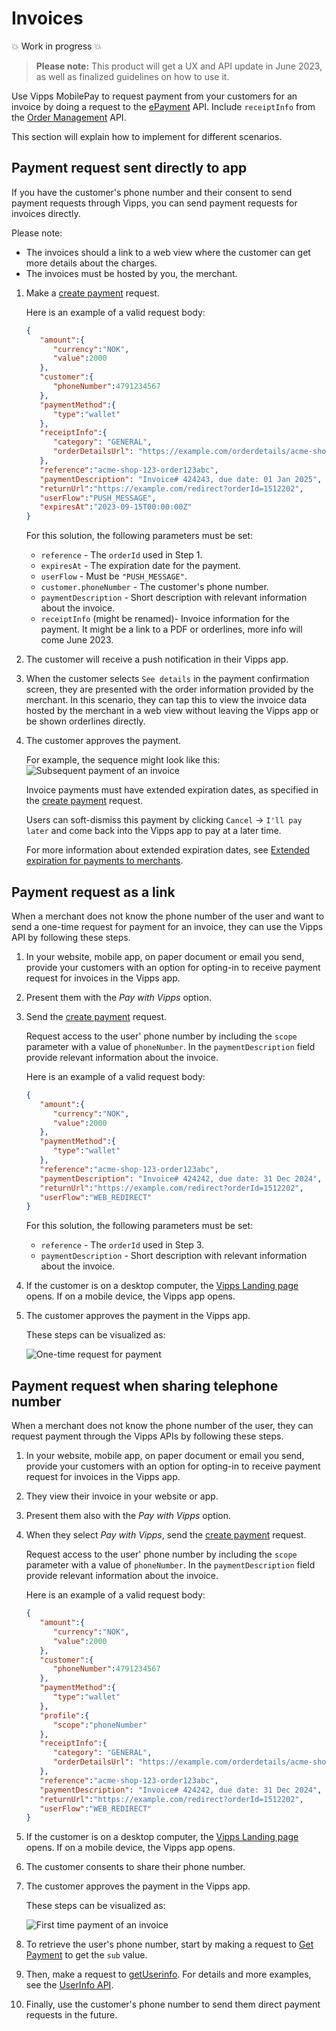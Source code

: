 <!-- START_METADATA
---
title: Invoices
sidebar_label: Invoices
sidebar_position: 120
pagination_next: null
pagination_prev: null
---
END_METADATA -->

# Invoices

💥 Work in progress 💥

> **Please note:** This product will get a UX and API update in June 2023, as well as finalized guidelines on how to use it.

Use Vipps MobilePay to request payment from your customers for an invoice by doing a request to the
[ePayment](https://developer.vippsmobilepay.com/docs/APIs/epayment-api)
API. Include `receiptInfo` from the
[Order Management](https://developer.vippsmobilepay.com/docs/APIs/order-management-api) API.

This section will explain how to implement for different scenarios.

## Payment request sent directly to app

If you have the customer's phone number and their consent to send payment requests through Vipps, you can send payment requests for invoices directly.

Please note:

* The invoices should a link to a web view where the customer can get more details about the charges.
* The invoices must be hosted by you, the merchant.

1. Make a [create payment](https://developer.vippsmobilepay.com/api/epayment#tag/CreatePayments) request.

   Here is an example of a valid request body:

   ```json
   {
      "amount":{
         "currency":"NOK",
         "value":2000
      },
      "customer":{
         "phoneNumber":4791234567
      },
      "paymentMethod":{
         "type":"wallet"
      },
      "receiptInfo":{
         "category": "GENERAL",
         "orderDetailsUrl": "https://example.com/orderdetails/acme-shop-123-order123abc"
      },
      "reference":"acme-shop-123-order123abc",
      "paymentDescription": "Invoice# 424243, due date: 01 Jan 2025",
      "returnUrl":"https://example.com/redirect?orderId=1512202",
      "userFlow":"PUSH_MESSAGE",
      "expiresAt":"2023-09-15T00:00:00Z"
   }
   ```

    For this solution, the following parameters must be set:

      * `reference` - The `orderId` used in Step 1.
      * `expiresAt` - The expiration date for the payment.
      * `userFlow`  - Must be `"PUSH_MESSAGE"`.
      * `customer.phoneNumber` - The customer's phone number.
      * `paymentDescription` - Short description with relevant information about the invoice.
      * `receiptInfo` (might be renamed)- Invoice information for the payment. It might be a link to a PDF or orderlines, more info will come June 2023.

2. The customer will receive a push notification in their Vipps app.
3. When the customer selects `See details` in the payment confirmation screen, they are presented with the order information provided by the merchant.
   In this scenario, they can tap this to view the invoice data hosted by the merchant in a web view without leaving the Vipps app or be shown orderlines directly.
4. The customer approves the payment.

   For example, the sequence might look like this:
   ![Subsequent payment of an invoice](images/subsequent-invoice-payment.png)

   Invoice payments must have extended expiration dates, as specified in the
   [create payment](https://developer.vippsmobilepay.com/api/epayment#tag/CreatePayments) request.

   Users can soft-dismiss this payment
   by clicking `Cancel` -> `I'll pay later` and come back into the Vipps app to pay at a later time.

   For more information about extended expiration dates, see [Extended expiration for payments to merchants](../long-expiry-time-for-payments-to-merchants/README.md).

## Payment request as a link

   When a merchant does not know the phone number of the user and want to send a one-time request for payment for an invoice, they can use the Vipps API by following these steps.

1. In your website, mobile app, on paper document or email you send, provide your customers with an option for opting-in to receive payment request for invoices in the Vipps app.
1. Present them with the *Pay with Vipps*  option.

1. Send the [create payment](https://developer.vippsmobilepay.com/api/epayment#tag/CreatePayments) request.

   Request access to the user' phone number by including the `scope` parameter with a value of `phoneNumber`. In the `paymentDescription` field provide relevant information about the invoice.

   Here is an example of a valid request body:

   ```json
   {
      "amount":{
         "currency":"NOK",
         "value":2000
      },
      "paymentMethod":{
         "type":"wallet"
      },
      "reference":"acme-shop-123-order123abc",
      "paymentDescription": "Invoice# 424242, due date: 31 Dec 2024",
      "returnUrl":"https://example.com/redirect?orderId=1512202",
      "userFlow":"WEB_REDIRECT"
   }
   ```

   For this solution, the following parameters must be set:

      * `reference` - The `orderId` used in Step 3.
      * `paymentDescription` - Short description with relevant information about the invoice.

1. If the customer is on a desktop computer, the
   [Vipps Landing page](https://developer.vippsmobilepay.com/docs/vipps-developers/common-topics/vipps-landing-page)
   opens. If on a mobile device, the Vipps app opens.

1. The customer approves the payment in the Vipps app.

   These steps can be visualized as:

   ![One-time request for payment](images/one-time-payment-of-invoice.png)

## Payment request when sharing telephone number

When a merchant does not know the phone number of the user, they can request payment through the Vipps APIs by following these steps.

1. In your website, mobile app, on paper document or email you send, provide your customers with an option for opting-in to receive payment request for invoices in the Vipps app.
1. They view their invoice in your website or app.
1. Present them also with the *Pay with Vipps* option.
1. When they select *Pay with Vipps*, send the [create payment](https://developer.vippsmobilepay.com/api/epayment#tag/CreatePayments) request.

   Request access to the user' phone number by including the `scope` parameter with a value of `phoneNumber`. In the `paymentDescription` field provide relevant information about the invoice.

   Here is an example of a valid request body:

   ```json
   {
      "amount":{
         "currency":"NOK",
         "value":2000
      },
      "customer":{
         "phoneNumber":4791234567
      },
      "paymentMethod":{
         "type":"wallet"
      },
      "profile":{
         "scope":"phoneNumber"
      },
      "receiptInfo":{
         "category": "GENERAL",
         "orderDetailsUrl": "https://example.com/orderdetails/acme-shop-123-order123abc"
      },
      "reference":"acme-shop-123-order123abc",
      "paymentDescription": "Invoice# 424242, due date: 31 Dec 2024",
      "returnUrl":"https://example.com/redirect?orderId=1512202",
      "userFlow":"WEB_REDIRECT"
   }
   ```

1. If the customer is on a desktop computer, the
   [Vipps Landing page](https://developer.vippsmobilepay.com/docs/vipps-developers/common-topics/vipps-landing-page)
   opens. If on a mobile device, the Vipps app opens.
1. The customer consents to share their phone number.
1. The customer approves the payment in the Vipps app.

   These steps can be visualized as:

   ![First time payment of an invoice](images/first-time-invoice-payment.png)

1. To retrieve the user's phone number, start by making a request to
   [Get Payment](https://developer.vippsmobilepay.com/api/epayment#tag/QueryPayments/operation/getPayment) to get the `sub` value.
1. Then, make a request to
   [getUserinfo](https://developer.vippsmobilepay.com/api/userinfo#operation/getUserinfo).
   For details and more examples, see the
   [UserInfo API](https://developer.vippsmobilepay.com/docs/APIs/userinfo-api).

1. Finally, use the customer's phone number to send them direct payment requests in the future.
